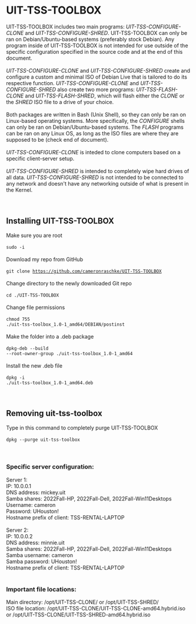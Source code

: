 # UIT-TSS-TOOLBOX
UIT-TSS-TOOLBOX includes two main programs: _UIT-TSS-CONFIGURE-CLONE_ and _UIT-TSS-CONFIGURE-SHRED_. UIT-TSS-TOOLBOX can only be ran on Debian/Ubuntu-based systems (preferably stock Debian). Any program inside of UIT-TSS-TOOLBOX is not intended for use outside of the specific configuration specified in the source code and at the end of this document.
<br />
<br />
_UIT-TSS-CONFIGURE-CLONE_ and _UIT-TSS-CONFIGURE-SHRED_ create and configure a custom and minimal ISO of Debian Live that is tailored to do its respective function. _UIT-TSS-CONFIGURE-CLONE_ and _UIT-TSS-CONFIGURE-SHRED_ also create two more programs: _UIT-TSS-FLASH-CLONE_ and _UIT-TSS-FLASH-SHRED_, which will flash either the _CLONE_ or the _SHRED_ ISO file to a drive of your choice.
<br />
<br />
Both packages are written in Bash (Unix Shell), so they can only be ran on Linux-based operating systems. More specifically, the _CONFIGURE_ shells can only be ran on Debian/Ubuntu-based systems. The _FLASH_ programs can be ran on any Linux OS, as long as the ISO files are where they are supposed to be (check end of document).
<br />
<br />
_UIT-TSS-CONFIGURE-CLONE_ is inteded to clone computers based on a specific client-server setup.
<br />
<br />
_UIT-TSS-CONFIGURE-SHRED_ is intended to completely wipe hard drives of all data. _UIT-TSS-CONFIGURE-SHRED_ is not intended to be connected to any network and doesn't have any networking outside of what is present in the Kernel.
<br />
<br />
<br />
## Installing UIT-TSS-TOOLBOX
Make sure you are root
<br />
<br />
<code>sudo -i</code>
<br />
<br />
Download my repo from GitHub
<br />
<br />
<code>git clone https://github.com/cameronraschke/UIT-TSS-TOOLBOX</code>
<br />
<br />
Change directory to the newly downloaded Git repo
<br />
<br />
<code>cd ./UIT-TSS-TOOLBOX</code>
<br />
<br />
Change file permissions
<br />
<br />
<code>chmod 755 ./uit-tss-toolbox_1.0-1_amd64/DEBIAN/postinst</code>
<br />
<br />
Make the folder into a .deb package
<br />
<br />
<code>dpkg-deb --build --root-owner-group ./uit-tss-toolbox_1.0-1_amd64</code>
<br />
<br />
Install the new .deb file
<br />
<br />
<code>dpkg -i ./uit-tss-toolbox_1.0-1_amd64.deb</code>
<br />
<br />
<br />
## Removing uit-tss-toolbox
Type in this command to completely purge UIT-TSS-TOOLBOX
<br />
<br />
<code>dpkg --purge uit-tss-toolbox</code>
<br />
<br />
<br />
### Specific server configuration:
Server 1:\
IP: 10.0.0.1\
DNS address: mickey.uit\
Samba shares: 2022Fall-HP, 2022Fall-Dell, 2022Fall-Win11Desktops\
Username: cameron\
Password: UHouston!\
Hostname prefix of client: TSS-RENTAL-LAPTOP\
<br />
Server 2:\
IP: 10.0.0.2\
DNS address: minnie.uit\
Samba shares: 2022Fall-HP, 2022Fall-Dell, 2022Fall-Win11Desktops\
Samba username: cameron\
Samba password: UHouston!\
Hostname prefix of client: TSS-RENTAL-LAPTOP\
<br />
### Important file locations:
Main directory: /opt/UIT-TSS-CLONE/ or /opt/UIT-TSS-SHRED/\
ISO file location: /opt/UIT-TSS-CLONE/UIT-TSS-CLONE-amd64.hybrid.iso or /opt/UIT-TSS-CLONE/UIT-TSS-SHRED-amd64.hybrid.iso
